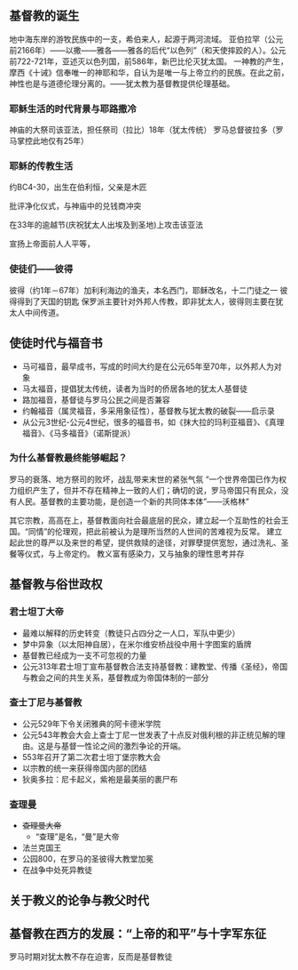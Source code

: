 ## 基督教的诞生

地中海东岸的游牧民族中的一支，希伯来人，起源于两河流域。
亚伯拉罕（公元前2166年）——以撒——雅各——雅各的后代“以色列”（和天使摔跤的人）。公元前722-721年，亚述灭以色列国，前586年，新巴比伦灭犹太国。
一神教的产生，摩西《十诫》信奉唯一的神耶和华，自认为是唯一与上帝立约的民族。在此之前，神性也是与道德伦理分离的。——犹太教为基督教提供伦理基础。

### 耶稣生活的时代背景与耶路撒冷

神庙的大祭司该亚法，担任祭司（拉比）18年（犹太传统）
罗马总督彼拉多（罗马掌控此地仅有25年）

### 耶稣的传教生活

约BC4-30，出生在伯利恒，父亲是木匠

批评净化仪式，与神庙中的兑钱商冲突

在33年的逾越节(庆祝犹太人出埃及到圣地)上攻击该亚法

宣扬上帝面前人人平等，

### 使徒们——彼得

彼得（约1年－67年）加利利海边的渔夫，本名西门，耶稣改名，十二门徒之一
彼得得到了天国的钥匙
保罗派主要针对外邦人传教，即非犹太人，彼得则主要在犹太人中间传道。

## 使徒时代与福音书

* 马可福音，最早成书，写成的时间大约是在公元65年至70年，以外邦人为对象
* 马太福音，提倡犹太传统，读者为当时的侨居各地的犹太人基督徒
* 路加福音，基督徒与罗马公民之间是否兼容
* 约翰福音（属灵福音，多采用象征性），基督教与犹太教的破裂——启示录
* 从公元3世纪-公元4世纪，很多的福音书，如《抹大拉的玛利亚福音》、《真理福音》、《马多福音》（诺斯提派）

### 为什么基督教最终能够崛起？

罗马的衰落、地方祭司的败坏，战乱带来末世的紧张气氛
“一个世界帝国已作为权力组织产生了，但并不存在精神上一致的人们；确切的说，罗马帝国只有民众，没有人民。基督教的主要功能，是创造一个新的共同体本体”——沃格林”

其它宗教，高高在上，基督教面向社会最底层的民众，建立起一个互助性的社会王国。“同情”的伦理观，把此前被认为是理所当然的人世间的苦难视为反常。
建立起此世的尊严以及来世的希望，提供救赎的途径，对罪孽提供宽恕，通过洗礼、圣餐等仪式，与上帝定约。
教义富有感染力，又与抽象的理性思考并存

## 基督教与俗世政权

### 君士坦丁大帝

* 最难以解释的历史转变（教徒只占四分之一人口，军队中更少）
* 梦中异象（以太阳神自居），在米尔维安桥战役中用十字图案的盾牌
* 基督教已经成为一支不可忽视的力量
* 公元313年君士坦丁宣布基督教合法支持基督教：建教堂、传播《圣经》，帝国与教会之间的共生关系，基督教成为帝国体制的一部分

### 查士丁尼与基督教

* 公元529年下令关闭雅典的阿卡德米学院
* 公元543年教会大会上查士丁尼一世发表了十点反对俄利根的非正统见解的理由。这是与基督一性论之间的激烈争论的开端。
* 553年召开了第二次君士坦丁堡宗教大会
* 以宗教的统一来获得帝国内部的团结
* 狄奥多拉：尼卡起义，紫袍是最美丽的裹尸布

### 查理曼

* ~~查理曼大帝~~
    * “查理”是名，“曼”是大帝
* 法兰克国王
* 公园800，在罗马的圣彼得大教堂加冕
* 在战争中处死异教徒

## 关于教义的论争与教父时代

## 基督教在西方的发展：“上帝的和平”与十字军东征

罗马时期对犹太教不存在迫害，反而是基督教徒